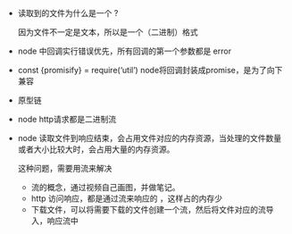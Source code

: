 

+ 读取到的文件为什么是一个 <buffer>?

  因为文件不一定是文本，所以是一个<buffer>（二进制）格式

+ node 中回调实行错误优先，所有回调的第一个参数都是 error

+ const {promisify} = require(‘util’)  node将回调封装成promise，是为了向下兼容

+ 原型链

+ node http请求都是二进制流

+ node 读取文件到响应结束，会占用文件对应的内存资源，当处理的文件数量或者大小比较大时，会占用大量的内存资源。

  这种问题，需要用流来解决

  + 流的概念，通过视频自己画图，并做笔记。
  + http 访问响应，都是通过流来响应的 ，这样占的内存少
  + 下载文件，可以将需要下载的文件创建一个流，然后将文件对应的流导入，响应流中

